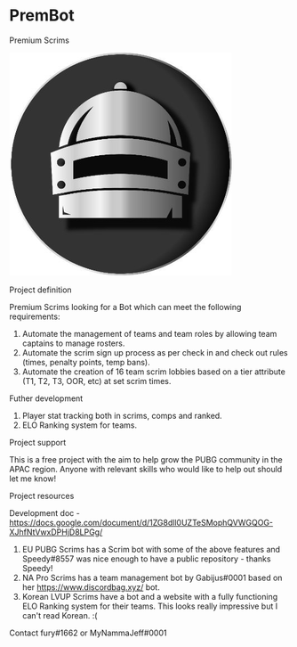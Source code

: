 # PremBot
Premium Scrims

![alt text](https://github.com/furyaus/PremBot/blob/main/images/premlogo-400x400px.jpg?raw=true)

Project definition

Premium Scrims looking for a Bot which can meet the following requirements:
1. Automate the management of teams and team roles by allowing team captains to manage rosters.
2. Automate the scrim sign up process as per check in and check out rules (times, penalty points, temp bans).
3. Automate the creation of 16 team scrim lobbies based on a tier attribute (T1, T2, T3, OOR, etc) at set scrim times.

Futher development
1. Player stat tracking both in scrims, comps and ranked.
2. ELO Ranking system for teams. 

Project support

This is a free project with the aim to help grow the PUBG community in the APAC region. Anyone with relevant skills who would like to help out should let me know!

Project resources

Development doc - https://docs.google.com/document/d/1ZG8dll0UZTeSMophQVWGQOG-XJhfNtVwxDPHjD8LPGg/
1. EU PUBG Scrims has a Scrim bot with some of the above features and Speedy#8557 was nice enough to have a public repository - thanks Speedy!
2. NA Pro Scrims has a team management bot by Gabijus#0001 based on her https://www.discordbag.xyz/ bot.
3. Korean LVUP Scrims have a bot and a website with a fully functioning ELO Ranking system for their teams. This looks really impressive but I can't read Korean. :(

Contact
fury#1662 or MyNammaJeff#0001
